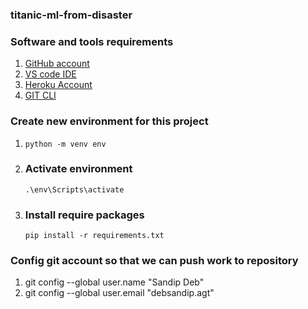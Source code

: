 ### titanic-ml-from-disaster

### Software and tools requirements

1. [GitHub account](https://github.com)
2. [VS code IDE](https://code.visualstudio.com)
3. [Heroku Account](https://heroku.com)
4. [GIT CLI](https://git-scm.com/downloads)

### Create new environment for this project
1.  ```
    python -m venv env
    ```
2. ### Activate environment
    ```
    .\env\Scripts\activate
    ```
3. ### Install require packages
    ```
    pip install -r requirements.txt
    ```
### Config git account so that we can push work to repository
1. git config --global user.name "Sandip Deb"
2. git config --global user.email "debsandip.agt"